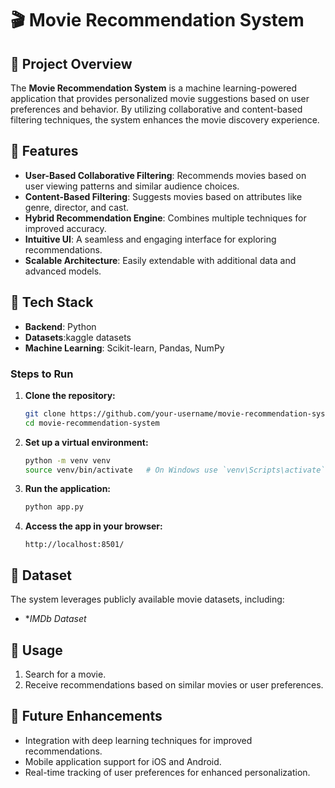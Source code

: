 # 🎬 Movie Recommendation System

## 📌 Project Overview
The **Movie Recommendation System** is a machine learning-powered application that provides personalized movie suggestions based on user preferences and behavior. By utilizing collaborative and content-based filtering techniques, the system enhances the movie discovery experience.

## 📌 Features
- **User-Based Collaborative Filtering**: Recommends movies based on user viewing patterns and similar audience choices.
- **Content-Based Filtering**: Suggests movies based on attributes like genre, director, and cast.
- **Hybrid Recommendation Engine**: Combines multiple techniques for improved accuracy.
- **Intuitive UI**: A seamless and engaging interface for exploring recommendations.
- **Scalable Architecture**: Easily extendable with additional data and advanced models.

## 📌 Tech Stack
- **Backend**: Python
- **Datasets**:kaggle datasets
- **Machine Learning**: Scikit-learn, Pandas, NumPy

### Steps to Run
1. **Clone the repository:**
   ```bash
   git clone https://github.com/your-username/movie-recommendation-system.git
   cd movie-recommendation-system
   ```
2. **Set up a virtual environment:**
   ```bash
   python -m venv venv
   source venv/bin/activate   # On Windows use `venv\Scripts\activate`
   
   ```
5. **Run the application:**
   ```bash
   python app.py  
   ```
6. **Access the app in your browser:**
   ```
   http://localhost:8501/
   ```
## 📌 Dataset
The system leverages publicly available movie datasets, including:
- **IMDb Dataset*
## 📌 Usage
1. Search for a movie.
2. Receive recommendations based on similar movies or user preferences.

## 📌 Future Enhancements
- Integration with deep learning techniques for improved recommendations.
- Mobile application support for iOS and Android.
- Real-time tracking of user preferences for enhanced personalization.

##

